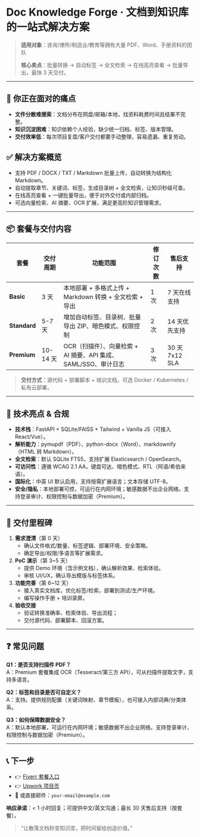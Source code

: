 # Doc Knowledge Forge · 文档到知识库的一站式解决方案

> **适用对象**：咨询/律所/制造业/教育等拥有大量 PDF、Word、手册资料的团队
>
> **核心卖点**：批量转换 → 自动标签 → 全文检索 → 在线高亮查看 → 批量导出，最快 3 天交付。

---

## 🎯 你正在面对的痛点
- **文件分散难搜索**：文档分布在网盘/邮箱/本地，找资料耗费时间且结果不完整。
- **知识沉淀困难**：知识依赖个人经验，缺少统一归档、标签、版本管理。
- **交付效率低**：每次项目复盘/客户交付都要手动整理，容易遗漏、重复劳动。

## ✅ 解决方案概览
- 支持 PDF / DOCX / TXT / Markdown 批量上传，自动转换为结构化 Markdown。
- 自动提取章节、关键词、标签，生成目录树 + 全文检索，让知识秒级可查。
- 在线高亮查看 + 一键批量导出，便于对外交付或内部归档。
- 可选向量检索、AI 摘要、OCR 扩展，满足更高阶知识管理需求。

---

## 📦 套餐与交付内容
| 套餐 | 交付周期 | 功能范围 | 修订次数 | 售后支持 |
| --- | --- | --- | --- | --- |
| **Basic** | 3 天 | 本地部署 + 多格式上传 + Markdown 转换 + 全文检索 + 导出 | 1 次 | 7 天在线支持 |
| **Standard** | 5-7 天 | 增加自动标签、目录树、批量导出 ZIP、暗色模式、权限控制 | 2 次 | 14 天优先支持 |
| **Premium** | 10-14 天 | OCR（扫描件）、向量检索 + AI 摘要、API 集成、SAML/SSO、审计日志 | 3 次 | 30 天 7x12 SLA |

> **交付方式**：源代码 + 部署脚本 + 培训文档，可选 Docker / Kubernetes / 私有云部署。

---

## 🔧 技术亮点 & 合规
- **技术栈**：FastAPI + SQLite/FAISS + Tailwind + Vanilla JS（可接入 React/Vue）。
- **解析能力**：pymupdf（PDF）、python-docx（Word）、markdownify（HTML 转 Markdown）。
- **全文检索**：默认 SQLite FTS5，支持扩展 Elasticsearch / OpenSearch。
- **可访问性**：遵循 WCAG 2.1 AA，键盘可达、暗色模式、RTL（阿语/希伯来语）。
- **国际化**：中英 UI 默认启用，支持按需扩展语言；文本存储 UTF-8。
- **安全/隐私**：本地部署可控，可运行在内网环境；敏感数据不出企业网络。支持登录审计、权限控制与数据加密（Premium）。

---

## 🚀 交付里程碑
1. **需求澄清**（第 0 天）
   - 确认文件格式/数量、标签逻辑、部署环境、安全策略。
   - 确定导出/权限/多语言等扩展需求。
2. **PoC 演示**（第 3~5 天）
   - 提供 Demo 环境（含示例文档），确认解析效果、检索体验。
   - 审核 UI/UX，确认导出模版与标签体系。
3. **功能完善**（第 6~12 天）
   - 接入真实文档库，优化标签/检索，部署到测试/生产环境。
   - 编写操作手册 + 培训录屏。
4. **验收交接**
   - 验证转换准确率、检索体验、导出流程；
   - 交付源代码、部署脚本、回滚方案。

---

## ❓ 常见问题
**Q1：是否支持扫描件 PDF？**  
A：Premium 套餐集成 OCR（Tesseract/第三方 API），可从扫描件提取文字，支持多语言。

**Q2：标签和目录是否可自定义？**  
A：支持。提供规则配置（关键词映射、章节模板），也可接入内部词典/分类体系。

**Q3：如何保障数据安全？**  
A：默认本地部署，可运行在内网环境；敏感数据不出企业网络。支持登录审计、权限控制与数据加密（Premium）。

---

## 📞 下一步
- 👉 [Fiverr 套餐入口](https://www.fiverr.com/your-profile/doc-knowledge-forge)
- 👉 [Upwork 项目页](https://www.upwork.com/freelancers/your-profile?project=doc-knowledge-forge)
- 📧 或直接邮件：`your-email@example.com`

**响应承诺**：< 1 小时回复；可提供中文/英文沟通；最长 30 天售后支持（按套餐）。

> “让散落文档秒变知识库，把时间留给创造价值。”

